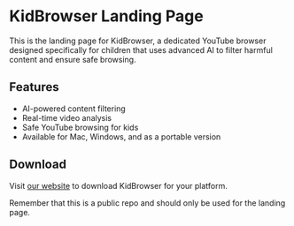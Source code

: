 # KidBrowser Landing Page

This is the landing page for KidBrowser, a dedicated YouTube browser designed specifically for children that uses advanced AI to filter harmful content and ensure safe browsing.

## Features
- AI-powered content filtering
- Real-time video analysis
- Safe YouTube browsing for kids
- Available for Mac, Windows, and as a portable version

## Download
Visit [our website](https://kidbrowser.com) to download KidBrowser for your platform.

Remember that this is a public repo and should only be used for the landing page.